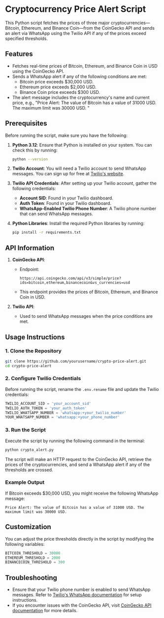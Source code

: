 # Cryptocurrency Price Alert Script

This Python script fetches the prices of three major cryptocurrencies—Bitcoin, Ethereum, and Binance Coin—from the CoinGecko API and sends an alert via WhatsApp using the Twilio API if any of the prices exceed specified thresholds.

## Features

- Fetches real-time prices of Bitcoin, Ethereum, and Binance Coin in USD using the CoinGecko API.
- Sends a WhatsApp alert if any of the following conditions are met:
  - Bitcoin price exceeds $30,000 USD.
  - Ethereum price exceeds $2,000 USD.
  - Binance Coin price exceeds $300 USD.
- The alert message includes the cryptocurrency's name and current price, e.g., "Price Alert: The value of Bitcoin has a value of 31000 USD. The maximum limit was 30000 USD.
"

## Prerequisites

Before running the script, make sure you have the following:

1. **Python 3.12**: Ensure that Python is installed on your system. You can check this by running:
   ```bash
   python --version
   ```

2. **Twilio Account**: You will need a Twilio account to send WhatsApp messages. You can sign up for free at [Twilio's website](https://www.twilio.com/).

3. **Twilio API Credentials**: After setting up your Twilio account, gather the following credentials:
   - **Account SID**: Found in your Twilio dashboard.
   - **Auth Token**: Found in your Twilio dashboard.
   - **WhatsApp-Enabled Twilio Phone Number**: A Twilio phone number that can send WhatsApp messages.

4. **Python Libraries**: Install the required Python libraries by running:
   ```bash
   pip install -r requirements.txt
   ```

## API Information

1. **CoinGecko API**:
   - Endpoint: 
     ```
     https://api.coingecko.com/api/v3/simple/price?ids=bitcoin,ethereum,binancecoin&vs_currencies=usd
     ```
   - This endpoint provides the prices of Bitcoin, Ethereum, and Binance Coin in USD.

2. **Twilio API**: 
   - Used to send WhatsApp messages when the price conditions are met.

## Usage Instructions

### 1. Clone the Repository

```bash
git clone https://github.com/yourusername/crypto-price-alert.git
cd crypto-price-alert
```

### 2. Configure Twilio Credentials

Before running the script, rename the `.env.rename` file and update the Twilio credentials:

```python
TWILIO_ACCOUNT_SID = 'your_account_sid'
TWILIO_AUTH_TOKEN = 'your_auth_token'
TWILIO_WHATSAPP_NUMBER = 'whatsapp:+your_twilio_number'
YOUR_WHATSAPP_NUMBER = 'whatsapp:+your_phone_number'
```

### 3. Run the Script

Execute the script by running the following command in the terminal:

```bash
python crypto_alert.py
```

The script will make an HTTP request to the CoinGecko API, retrieve the prices of the cryptocurrencies, and send a WhatsApp alert if any of the thresholds are crossed.

### Example Output

If Bitcoin exceeds $30,000 USD, you might receive the following WhatsApp message:

```
Price Alert: The value of Bitcoin has a value of 31000 USD. The maximum limit was 30000 USD.
```
## Customization

You can adjust the price thresholds directly in the script by modifying the following variables:

```python
BITCOIN_THRESHOLD = 30000
ETHEREUM_THRESHOLD = 2000
BINANCECOIN_THRESHOLD = 300
```

## Troubleshooting

- Ensure that your Twilio phone number is enabled to send WhatsApp messages. Refer to [Twilio's WhatsApp documentation](https://www.twilio.com/docs/whatsapp) for setup instructions.
- If you encounter issues with the CoinGecko API, visit [CoinGecko API documentation](https://www.coingecko.com/en/api) for more details.

